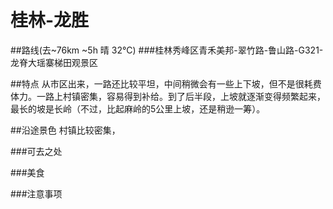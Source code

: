 # 桂林-龙胜

##路线(去~76km ~5h 晴 32°C)
###桂林秀峰区青禾美邦-翠竹路-鲁山路-G321-龙脊大瑶寨梯田观景区

##特点
从市区出来，一路还比较平坦，中间稍微会有一些上下坡，但不是很耗费体力。一路上村镇密集，容易得到补给。到了后半段，上坡就逐渐变得频繁起来，最长的坡是长岭（不过，比起麻岭的5公里上坡，还是稍逊一筹）。

##沿途景色
村镇比较密集，

###可去之处

###美食

###注意事项
